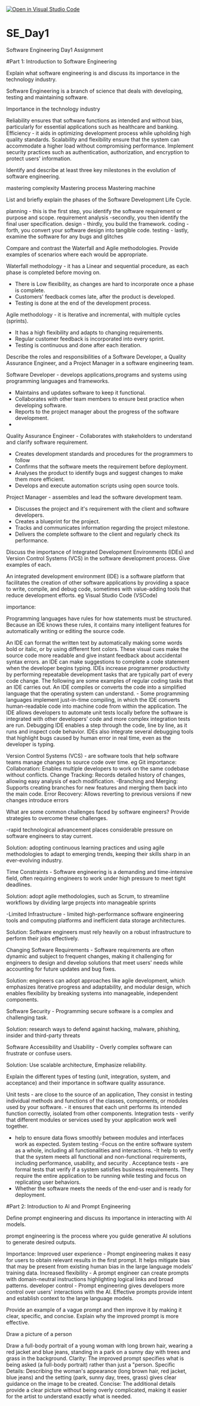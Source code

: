 [![Open in Visual Studio Code](https://classroom.github.com/assets/open-in-vscode-2e0aaae1b6195c2367325f4f02e2d04e9abb55f0b24a779b69b11b9e10269abc.svg)](https://classroom.github.com/online_ide?assignment_repo_id=18408472&assignment_repo_type=AssignmentRepo)
# SE_Day1
Software Engineering Day1 Assignment

#Part 1: Introduction to Software Engineering

Explain what software engineering is and discuss its importance in the technology industry.

Software Engineering is a branch of science that deals with developing, testing and maintaining software.

Importance in the technology industry

Reliability ensures that software functions as intended and without bias, particularly for essential applications such as healthcare and banking. 
Efficiency - it aids in optimizing development process while upholding high quality standards.
 Scalability and flexibility ensure that the system can accommodate a higher load without compromising performance.
 Implement security practices such as authentication, authorization, and encryption to protect users' information. 
 
Identify and describe at least three key milestones in the evolution of software engineering.

mastering complexity
Mastering process
Mastering machine


List and briefly explain the phases of the Software Development Life Cycle.

 planning - this is the first step, you identify the software requirement or purpose and scope.
 requirement analysis -secondly, you then identify the final user specification. 
design - thirdly, you build the framework. 
coding - forth, you convert your software design into tangible code.
 testing - lastly, examine the software for any bugs and glitches


Compare and contrast the Waterfall and Agile methodologies. Provide examples of scenarios where each would be appropriate.

Waterfall methodology - it has a Linear and sequential procedure, as each phase is completed before moving on. 
- There is Low flexibility, as changes are hard to incorporate once a phase is complete.
 - Customers' feedback comes late, after the product is developed.
 - Testing is done at the end of the development process.

Agile methodology - it is Iterative and incremental, with multiple cycles (sprints). 
- It has a high flexibility and adapts to changing requirements. 
- Regular customer feedback is incorporated into every sprint. 
- Testing is continuous and done after each iteration.


Describe the roles and responsibilities of a Software Developer, a Quality Assurance Engineer, and a Project Manager in a software engineering team.

Software Developer - develops applications,programs and systems using programming languages and frameworks.
 - Maintains and updates software to keep it functional. 
- Collaborates with other team members to ensure best practice when developing software.
 - Reports to the project manager about the progress of the software development.
 - 
Quality Assurance Engineer - Collaborates with stakeholders to understand and clarify software requirement.
 - Creates development standards and procedures for the programmers to follow
 - Confirms that the software meets the requirement before deployment. 
- Analyses the product to identify bugs and suggest changes to make them more efficient. 
- Develops and execute automation scripts using open source tools.
  
Project Manager - assembles and lead the software development team.
 - Discusses the project and it's requirement with the client and software developers.
 - Creates a blueprint for the project.
 - Tracks and communicates information regarding the project milestone.
 - Delivers the complete software to the client and regularly check its performance.
   
Discuss the importance of Integrated Development Environments (IDEs) and Version Control Systems (VCS) in the software development process. Give examples of each.

An integrated development environment (IDE) is a software platform that facilitates the creation of other software applications by providing a space to write, compile, and debug code, sometimes with value-adding tools that reduce development efforts. eg Visual Studio Code (VSCode)

importance:

Programming languages have rules for how statements must be structured. Because an IDE knows these rules, it contains many intelligent features for automatically writing or editing the source code.

An IDE can format the written text by automatically making some words bold or italic, or by using different font colors. These visual cues make the source code more readable and give instant feedback about accidental syntax errors.
an IDE can make suggestions to complete a code statement when the developer begins typing.
IDEs increase programmer productivity by performing repeatable development tasks that are typically part of every code change. The following are some examples of regular coding tasks that an IDE carries out.
An IDE compiles or converts the code into a simplified language that the operating system can understand. - Some programming languages implement just-in-time compiling, in which the IDE converts human-readable code into machine code from within the application.
The IDE allows developers to automate unit tests locally before the software is integrated with other developers' code and more complex integration tests are run.
Debugging IDE enables a step through the code, line by line, as it runs and inspect code behavior. IDEs also integrate several debugging tools that highlight bugs caused by human error in real time, even as the developer is typing.

Version Control Systems (VCS) - are software tools that help software teams manage changes to source code over time. eg Git
importance:
Collaboration: Enables multiple developers to work on the same codebase without conflicts.
Change Tracking: Records detailed history of changes, allowing easy analysis of each modification. 
-Branching and Merging: Supports creating branches for new features and merging them back into the main code.
Error Recovery: Allows reverting to previous versions if new changes introduce errors

What are some common challenges faced by software engineers? Provide strategies to overcome these challenges.

-rapid technological advancement places considerable pressure on software engineers to stay current.

 Solution: adopting continuous learning practices and using agile methodologies to adapt to emerging trends, keeping their skills sharp in an ever-evolving industry.
 
Time Constraints - Software engineering is a demanding and time-intensive field, often requiring engineers to work under high pressure to meet tight deadlines.

 Solution: adopt agile methodologies, such as Scrum, to streamline workflows by dividing large projects into manageable sprints 
 
-Limited Infrastructure - limited high-performance software engineering tools and computing platforms and inefficient data storage architectures. 

 Solution: Software engineers must rely heavily on a robust infrastructure to perform their jobs effectively.
 
Changing Software Requirements - Software requirements are often dynamic and subject to frequent changes, making it challenging for engineers to design and develop solutions that meet users' needs while accounting for future updates and bug fixes. 

Solution: engineers can adopt approaches like agile development, which emphasizes iterative progress and adaptability, and modular design, which enables flexibility by breaking systems into manageable, independent components.

Software Security - Programming secure software is a complex and challenging task. 

Solution: research ways to defend against hacking, malware, phishing, insider and third-party threats

Software Accessibility and Usability - Overly complex software can frustrate or confuse users. 

Solution: Use scalable architecture, Emphasize reliability.

Explain the different types of testing (unit, integration, system, and acceptance) and their importance in software quality assurance.

Unit tests - are close to the source of an application, They consist in testing individual methods and functions of the classes, components, or modules used by your software. - it ensures that each unit performs its intended function correctly, isolated from other components.
 Integration tests - verify that different modules or services used by your application work well together.
 - help to ensure data flows smoothly between modules and interfaces work as expected.
 System testing -Focus on the entire software system as a whole, including all functionalities and interactions.
 -It help to verify that the system meets all functional and non-functional requirements, including performance, usability, and security .
Acceptance tests - are formal tests that verify if a system satisfies business requirements. They require the entire application to be running while testing and focus on replicating user behaviors. 
- Whether the software meets the needs of the end-user and is ready for deployment.

#Part 2: Introduction to AI and Prompt Engineering

Define prompt engineering and discuss its importance in interacting with AI models.

prompt engineering  is the process where you guide generative AI solutions to generate desired outputs.

Importance:
Improved user experience - Prompt engineering makes it easy for users to obtain relevant results in the first prompt. It helps mitigate bias that may be present from existing human bias in the large language models’ training data.
Increased flexibility - A prompt engineer can create prompts with domain-neutral instructions highlighting logical links and broad patterns.
developer control - Prompt engineering gives developers more control over users' interactions with the AI. Effective prompts provide intent and establish context to the large language models. 

Provide an example of a vague prompt and then improve it by making it clear, specific, and concise. Explain why the improved prompt is more effective.

Draw a picture of a person

Draw a full-body portrait of a young woman with long brown hair, wearing a red jacket and blue jeans, standing in a park on a sunny day with trees and grass in the background.
Clarity: The improved prompt specifies what is being asked (a full-body portrait) rather than just a "person.
Specific Details: Describing the woman's appearance (long brown hair, red jacket, blue jeans) and the setting (park, sunny day, trees, grass) gives clear guidance on the image to be created.
Concise: The additional details provide a clear picture without being overly complicated, making it easier for the artist to understand exactly what is needed.



